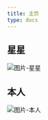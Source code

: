 ```yaml
---
title: 主页
type: docs
---
```


## 星星

![图片-星星](https://swjblog.oss-cn-beijing.aliyuncs.com/image/asteria3_1920x1080.jpg)

## 本人

![图片-本人](https://swjblog.oss-cn-beijing.aliyuncs.com/image/me_little.jpg)

